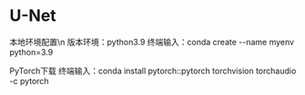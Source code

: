 # U-Net
本地环境配置\n
版本环境：python3.9
终端输入：conda create --name myenv python=3.9

PyTorch下载
终端输入：conda install pytorch::pytorch torchvision torchaudio -c pytorch
